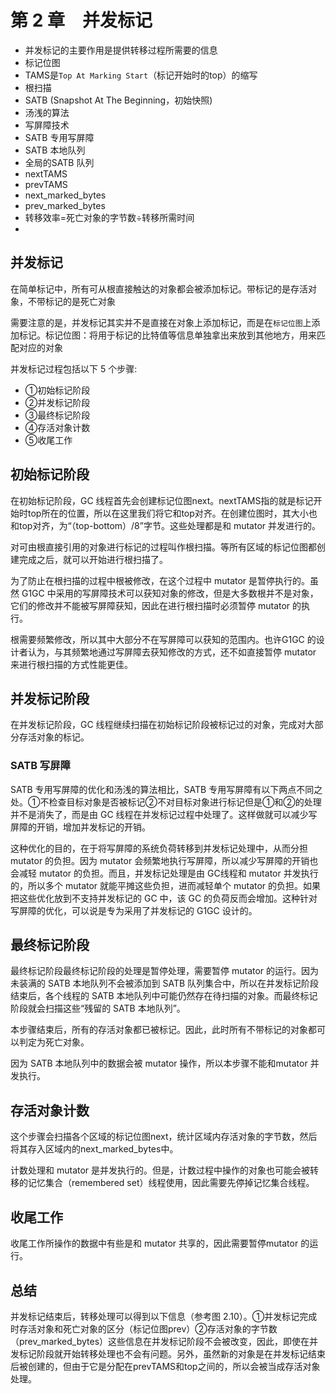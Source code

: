 # 第 2 章　并发标记

- 并发标记的主要作用是提供转移过程所需要的信息
- 标记位图
- TAMS是`Top At Marking Start`（标记开始时的top）的缩写
- 根扫描
- SATB (Snapshot At The Beginning，初始快照)
- 汤浅的算法
- 写屏障技术
- SATB 专用写屏障
- SATB 本地队列
- 全局的SATB 队列
- nextTAMS
- prevTAMS
- next_marked_bytes
- prev_marked_bytes
- 转移效率=死亡对象的字节数÷转移所需时间
- 

## 并发标记

在简单标记中，所有可从根直接触达的对象都会被添加标记。带标记的是存活对象，不带标记的是死亡对象

需要注意的是，并发标记其实并不是直接在对象上添加标记，而是在`标记位图`上添加标记。标记位图：将用于标记的比特值等信息单独拿出来放到其他地方，用来匹配对应的对象

并发标记过程包括以下 5 个步骤:

- ①初始标记阶段
- ②并发标记阶段
- ③最终标记阶段
- ④存活对象计数
- ⑤收尾工作


## 初始标记阶段

在初始标记阶段，GC 线程首先会创建标记位图next。nextTAMS指的就是标记开始时top所在的位置，所以在这里我们将它和top对齐。在创建位图时，其大小也和top对齐，为“（top-bottom）/8”字节。这些处理都是和 mutator 并发进行的。

对可由根直接引用的对象进行标记的过程叫作根扫描。等所有区域的标记位图都创建完成之后，就可以开始进行根扫描了。

为了防止在根扫描的过程中根被修改，在这个过程中 mutator 是暂停执行的。虽然 G1GC 中采用的写屏障技术可以获知对象的修改，但是大多数根并不是对象，它们的修改并不能被写屏障获知，因此在进行根扫描时必须暂停 mutator 的执行。

根需要频繁修改，所以其中大部分不在写屏障可以获知的范围内。也许G1GC 的设计者认为，与其频繁地通过写屏障去获知修改的方式，还不如直接暂停 mutator 来进行根扫描的方式性能更佳。


## 并发标记阶段

在并发标记阶段，GC 线程继续扫描在初始标记阶段被标记过的对象，完成对大部分存活对象的标记。

### SATB 写屏障

SATB 专用写屏障的优化和汤浅的算法相比，SATB 专用写屏障有以下两点不同之处。①不检查目标对象是否被标记②不对目标对象进行标记但是①和②的处理并不是消失了，而是由 GC 线程在并发标记过程中处理了。这样做就可以减少写屏障的开销，增加并发标记的开销。

这种优化的目的，在于将写屏障的系统负荷转移到并发标记处理中，从而分担 mutator 的负担。因为 mutator 会频繁地执行写屏障，所以减少写屏障的开销也会减轻 mutator 的负担。而且，并发标记处理是由 GC线程和 mutator 并发执行的，所以多个 mutator 就能平摊这些负担，进而减轻单个 mutator 的负担。如果把这些优化放到不支持并发标记的 GC 中，该 GC 的负荷反而会增加。这种针对写屏障的优化，可以说是专为采用了并发标记的 G1GC 设计的。

## 最终标记阶段

最终标记阶段最终标记阶段的处理是暂停处理，需要暂停 mutator 的运行。因为未装满的 SATB 本地队列不会被添加到 SATB 队列集合中，所以在并发标记阶段结束后，各个线程的 SATB 本地队列中可能仍然存在待扫描的对象。而最终标记阶段就会扫描这些“残留的 SATB 本地队列”。

本步骤结束后，所有的存活对象都已被标记。因此，此时所有不带标记的对象都可以判定为死亡对象。

因为 SATB 本地队列中的数据会被 mutator 操作，所以本步骤不能和mutator 并发执行。

## 存活对象计数

这个步骤会扫描各个区域的标记位图next，统计区域内存活对象的字节数，然后将其存入区域内的next_marked_bytes中。

计数处理和 mutator 是并发执行的。但是，计数过程中操作的对象也可能会被转移的记忆集合（remembered set）线程使用，因此需要先停掉记忆集合线程。

## 收尾工作

收尾工作所操作的数据中有些是和 mutator 共享的，因此需要暂停mutator 的运行。


## 总结

并发标记结束后，转移处理可以得到以下信息（参考图 2.10）。①并发标记完成时存活对象和死亡对象的区分（标记位图prev）②存活对象的字节数（prev_marked_bytes）这些信息在并发标记阶段不会被改变，因此，即使在并发标记阶段就开始转移处理也不会有问题。另外，虽然新的对象是在并发标记结束后被创建的，但由于它是分配在prevTAMS和top之间的，所以会被当成存活对象处理。
